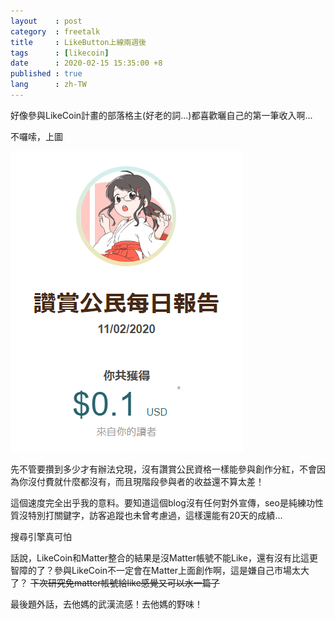 ```yaml
---
layout    : post
category  : freetalk
title     : LikeButton上線兩週後
tags      : [likecoin]
date      : 2020-02-15 15:35:00 +8
published : true
lang      : zh-TW
---
```


好像參與LikeCoin計畫的部落格主(好老的詞...)都喜歡曬自己的第一筆收入啊...

<!--more-->

不囉嗦，上圖

![收入報告0211](/assets/2020/2020-02-15_15h34_18.png)

先不管要攢到多少才有辦法兌現，沒有讚賞公民資格一樣能參與創作分紅，不會因為你沒付費就什麼都沒有，而且現階段參與者的收益還不算太差！

這個速度完全出乎我的意料。要知道這個blog沒有任何對外宣傳，seo是純練功性質沒特別打關鍵字，訪客追蹤也未曾考慮過，這樣還能有20天的成績...

搜尋引擎真可怕

話說，LikeCoin和Matter整合的結果是沒Matter帳號不能Like，還有沒有比這更智障的了？參與LikeCoin不一定會在Matter上面創作啊，這是嫌自己市場太大了？ ~~下次研究免matter帳號給like感覺又可以水一篇了~~

最後題外話，去他媽的武漢流感！去他媽的野味！
